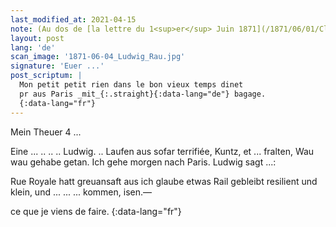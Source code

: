 ```yaml
---
last_modified_at: 2021-04-15
note: (Au dos de [la lettre du 1<sup>er</sup> Juin 1871](/1871/06/01/Clara-Guillier.html). L'auteur semble identique à celui de la note du [28 Mai 1871](/1871/05/28/Louis-Guillier.html))
layout: post
lang: 'de'
scan_image: '1871-06-04_Ludwig_Rau.jpg'
signature: 'Euer ...'
post_scriptum: |
  Mon petit petit rien dans le bon vieux temps dinet
  pr aus Paris _mit_{:.straight}{:data-lang="de"} bagage.
  {:data-lang="fr"}
---
```


Mein Theuer 4 ...

Eine  ... .. .. .. Ludwig. .. Laufen
aus
sofar <span data-lang="fr">terrifiée</span>, Kuntz, et ...
fralten,     Wau wau gehabe getan.
Ich gehe morgen nach Paris.
Ludwig sagt ...:

<span data-lang="fr">Rue Royale</span> hatt greuansaft aus
ich glaube etwas Rail gebleibt
resilient und klein, und ...
... ... kommen, 
isen.—

ce que je viens de faire.
{:data-lang="fr"}

